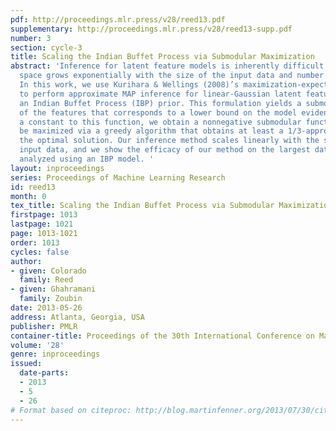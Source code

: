 ```yaml
---
pdf: http://proceedings.mlr.press/v28/reed13.pdf
supplementary: http://proceedings.mlr.press/v28/reed13-supp.pdf
number: 3
section: cycle-3
title: Scaling the Indian Buffet Process via Submodular Maximization
abstract: 'Inference for latent feature models is inherently difficult as the inference
  space grows exponentially with the size of the input data and number of latent features.
  In this work, we use Kurihara & Wellings (2008)’s maximization-expectation framework
  to perform approximate MAP inference for linear-Gaussian latent feature models with
  an Indian Buffet Process (IBP) prior. This formulation yields a submodular function
  of the features that corresponds to a lower bound on the model evidence. By adding
  a constant to this function, we obtain a nonnegative submodular function that can
  be maximized via a greedy algorithm that obtains at least a 1/3-approximation to
  the optimal solution. Our inference method scales linearly with the size of the
  input data, and we show the efficacy of our method on the largest datasets currently
  analyzed using an IBP model. '
layout: inproceedings
series: Proceedings of Machine Learning Research
id: reed13
month: 0
tex_title: Scaling the Indian Buffet Process via Submodular Maximization
firstpage: 1013
lastpage: 1021
page: 1013-1021
order: 1013
cycles: false
author:
- given: Colorado
  family: Reed
- given: Ghahramani
  family: Zoubin
date: 2013-05-26
address: Atlanta, Georgia, USA
publisher: PMLR
container-title: Proceedings of the 30th International Conference on Machine Learning
volume: '28'
genre: inproceedings
issued:
  date-parts:
  - 2013
  - 5
  - 26
# Format based on citeproc: http://blog.martinfenner.org/2013/07/30/citeproc-yaml-for-bibliographies/
---
```

